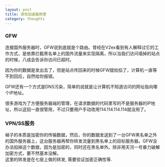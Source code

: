 ```yaml
---
layout: post
title: 游戏加速器原理
category: thoughts 
---
```


### GFW
连接国外服务器时，GFW说到底就是个路由。曾经在V2ex看到有人解释过它的工作方式，是依靠拦截黑名单上的国外流量来实现隔离，所以当我们访问墙掉的站点的时候，八成会告诉你访问已超时。

因为你的数据是发出去了，但是站点传回来的时候GFW就给掐了，计算机一直等不到回应，自然给你报错。

GFW还有一个方式是DNS污染，简单的说就是让计算机不知道访问的网址指向哪个IP地址。

很多游戏为了方便服务器端的管理，在请求数据的代码里写的不是服务器的IP地址，所以这招一直很管用，不过只要用户手动改用114.114.114.114就没用了。

### VPN/SS服务
梯子的本质是加密你的传输数据，然后，你的数据发送到了一台GFW黑名单之外的国外服务器上，这台服务器再帮你转发流量到黑名单上的目标服务器。GFW没办法掐掉这个数据，因为是加密的，同时还在黑名单外。除非用天河一号暴力破解加密方式，要不然基本没解。  
这里的转发是在七层上做的转发, 需要验证加密正确性等.


